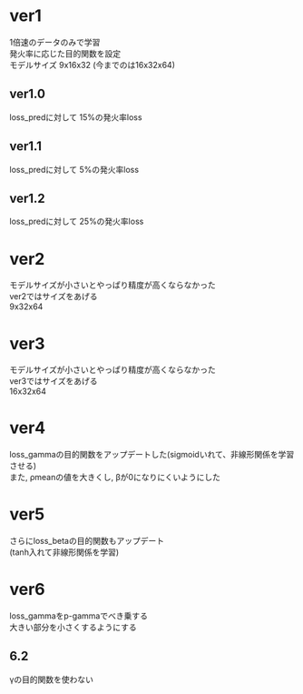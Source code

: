 # ver1
1倍速のデータのみで学習  
発火率に応じた目的関数を設定  
モデルサイズ 9x16x32 (今までのは16x32x64)

## ver1.0
loss_predに対して 15%の発火率loss

## ver1.1
loss_predに対して 5%の発火率loss

## ver1.2
loss_predに対して 25%の発火率loss

# ver2
モデルサイズが小さいとやっぱり精度が高くならなかった  
ver2ではサイズをあげる  
9x32x64

# ver3
モデルサイズが小さいとやっぱり精度が高くならなかった  
ver3ではサイズをあげる  
16x32x64

# ver4
loss_gammaの目的関数をアップデートした(sigmoidいれて、非線形関係を学習させる)  
また, ρmeanの値を大きくし, βが0になりにくいようにした

# ver5
さらにloss_betaの目的関数もアップデート  
(tanh入れて非線形関係を学習)

# ver6
loss_gammaをp-gammaでべき乗する  
大きい部分を小さくするようにする 

## 6.2
γの目的関数を使わない